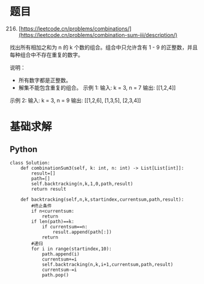 # 题目

216. [https://leetcode.cn/problems/combinations/](https://leetcode.cn/problems/combination-sum-iii/description/)

找出所有相加之和为 n 的 k 个数的组合。组合中只允许含有 1 - 9 的正整数，并且每种组合中不存在重复的数字。

说明：

- 所有数字都是正整数。
- 解集不能包含重复的组合。
示例 1: 输入: k = 3, n = 7 输出: [[1,2,4]]

示例 2: 输入: k = 3, n = 9 输出: [[1,2,6], [1,3,5], [2,3,4]]

# 基础求解
## Python
```
class Solution:
    def combinationSum3(self, k: int, n: int) -> List[List[int]]:
        result=[]
        path=[]
        self.backtracking(n,k,1,0,path,result)
        return result

    def backtracking(self,n,k,startindex,currentsum,path,result):
        #终止条件
        if n<currentsum:
            return
        if len(path)==k:
            if currentsum==n:
                result.append(path[:])
            return
        #递归
        for i in range(startindex,10):
            path.append(i)
            currentsum+=i
            self.backtracking(n,k,i+1,currentsum,path,result)
            currentsum-=i
            path.pop()   
```
